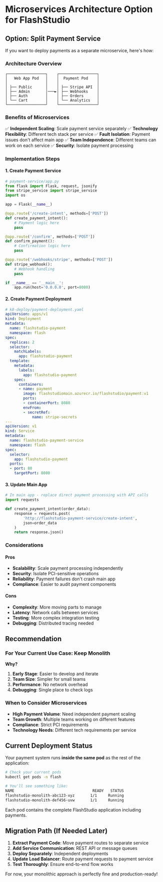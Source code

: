 # Microservices Architecture Option for FlashStudio

## Option: Split Payment Service

If you want to deploy payments as a separate microservice, here's how:

### Architecture Overview
```
┌─────────────────┐    ┌─────────────────┐
│   Web App Pod   │    │  Payment Pod    │
│                 │    │                 │
│ ├── Public      │    │ ├── Stripe API  │
│ ├── Admin       │───►│ ├── Webhooks    │
│ ├── Auth        │    │ ├── Orders      │
│ └── Cart        │    │ └── Analytics   │
└─────────────────┘    └─────────────────┘
```

### Benefits of Microservices
✅ **Independent Scaling**: Scale payment service separately
✅ **Technology Flexibility**: Different tech stack per service
✅ **Fault Isolation**: Payment issues don't affect main app
✅ **Team Independence**: Different teams can work on each service
✅ **Security**: Isolate payment processing

### Implementation Steps

#### 1. Create Payment Service
```python
# payment-service/app.py
from flask import Flask, request, jsonify
from stripe_service import stripe_service
import os

app = Flask(__name__)

@app.route('/create-intent', methods=['POST'])
def create_payment_intent():
    # Payment logic here
    pass

@app.route('/confirm', methods=['POST'])
def confirm_payment():
    # Confirmation logic here
    pass

@app.route('/webhooks/stripe', methods=['POST'])
def stripe_webhook():
    # Webhook handling
    pass

if __name__ == '__main__':
    app.run(host='0.0.0.0', port=8080)
```

#### 2. Create Payment Deployment
```yaml
# k8-deploy/payment-deployment.yaml
apiVersion: apps/v1
kind: Deployment
metadata:
  name: flashstudio-payment
  namespace: flash
spec:
  replicas: 2
  selector:
    matchLabels:
      app: flashstudio-payment
  template:
    metadata:
      labels:
        app: flashstudio-payment
    spec:
      containers:
      - name: payment
        image: flashstudiomain.azurecr.io/flashstudio/payment:v1
        ports:
        - containerPort: 8080
        envFrom:
        - secretRef:
            name: stripe-secrets
---
apiVersion: v1
kind: Service
metadata:
  name: flashstudio-payment-service
  namespace: flash
spec:
  selector:
    app: flashstudio-payment
  ports:
  - port: 80
    targetPort: 8080
```

#### 3. Update Main App
```python
# In main app - replace direct payment processing with API calls
import requests

def create_payment_intent(order_data):
    response = requests.post(
        'http://flashstudio-payment-service/create-intent',
        json=order_data
    )
    return response.json()
```

### Considerations

#### Pros
- **Scalability**: Scale payment processing independently
- **Security**: Isolate PCI-sensitive operations  
- **Reliability**: Payment failures don't crash main app
- **Compliance**: Easier to audit payment components

#### Cons
- **Complexity**: More moving parts to manage
- **Latency**: Network calls between services
- **Testing**: More complex integration testing
- **Debugging**: Distributed tracing needed

## Recommendation

### For Your Current Use Case: **Keep Monolith**

**Why?**
1. **Early Stage**: Easier to develop and iterate
2. **Team Size**: Simpler for small teams
3. **Performance**: No network overhead
4. **Debugging**: Single place to check logs

### When to Consider Microservices

- **High Payment Volume**: Need independent payment scaling
- **Team Growth**: Multiple teams working on different features
- **Compliance**: Strict PCI requirements
- **Technology Needs**: Different tech requirements per service

## Current Deployment Status

Your payment system runs **inside the same pod** as the rest of the application:

```bash
# Check your current pods
kubectl get pods -n flash

# You'll see something like:
NAME                                   READY   STATUS
flashstudio-monolith-abc123-xyz       1/1     Running
flashstudio-monolith-def456-uvw       1/1     Running
```

Each pod contains the complete FlashStudio application including payments.

## Migration Path (If Needed Later)

1. **Extract Payment Code**: Move payment routes to separate service
2. **Add Service Communication**: REST API or message queues
3. **Deploy Separately**: Independent deployments
4. **Update Load Balancer**: Route payment requests to payment service
5. **Test Thoroughly**: Ensure end-to-end flow works

For now, your monolithic approach is perfectly fine and production-ready!